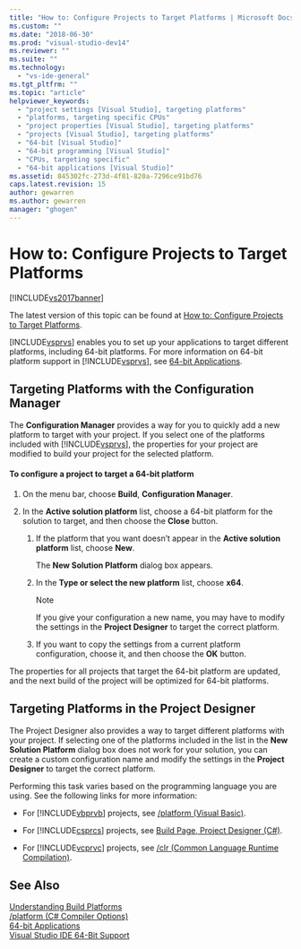 ```yaml
---
title: "How to: Configure Projects to Target Platforms | Microsoft Docs"
ms.custom: ""
ms.date: "2018-06-30"
ms.prod: "visual-studio-dev14"
ms.reviewer: ""
ms.suite: ""
ms.technology: 
  - "vs-ide-general"
ms.tgt_pltfrm: ""
ms.topic: "article"
helpviewer_keywords: 
  - "project settings [Visual Studio], targeting platforms"
  - "platforms, targeting specific CPUs"
  - "project properties [Visual Studio], targeting platforms"
  - "projects [Visual Studio], targeting platforms"
  - "64-bit [Visual Studio]"
  - "64-bit programming [Visual Studio]"
  - "CPUs, targeting specific"
  - "64-bit applications [Visual Studio]"
ms.assetid: 845302fc-273d-4f81-820a-7296ce91bd76
caps.latest.revision: 15
author: gewarren
ms.author: gewarren
manager: "ghogen"
---
```

# How to: Configure Projects to Target Platforms
[!INCLUDE[vs2017banner](../includes/vs2017banner.md)]

The latest version of this topic can be found at [How to: Configure Projects to Target Platforms](https://docs.microsoft.com/visualstudio/ide/how-to-configure-projects-to-target-platforms).  
  
[INCLUDE[vsprvs](../includes/vsprvs-md.md)] enables you to set up your applications to target different platforms, including 64-bit platforms. For more information on 64-bit platform support in [!INCLUDE[vsprvs](../includes/vsprvs-md.md)], see [64-bit Applications](http://msdn.microsoft.com/library/fd4026bc-2c3d-4b27-86dc-ec5e96018181).  
  
## Targeting Platforms with the Configuration Manager  
 The **Configuration Manager** provides a way for you to quickly add a new platform to target with your project. If you select one of the platforms included with [!INCLUDE[vsprvs](../includes/vsprvs-md.md)], the properties for your project are modified to build your project for the selected platform.  
  
#### To configure a project to target a 64-bit platform  
  
1.  On the menu bar, choose **Build**, **Configuration Manager**.  
  
2.  In the **Active solution platform** list, choose a 64-bit platform for the solution to target, and then choose the **Close** button.  
  
    1.  If the platform that you want doesn’t appear in the **Active solution platform** list, choose **New**.  
  
         The **New Solution Platform** dialog box appears.  
  
    2.  In the **Type or select the new platform** list, choose **x64**.  
  
        > [!NOTE]
        >  If you give your configuration a new name, you may have to modify the settings in the **Project Designer** to target the correct platform.  
  
    3.  If you want to copy the settings from a current platform configuration, choose it, and then choose the **OK** button.  
  
 The properties for all projects that target the 64-bit platform are updated, and the next build of the project will be optimized for 64-bit platforms.  
  
## Targeting Platforms in the Project Designer  
 The Project Designer also provides a way to target different platforms with your project. If selecting one of the platforms included in the list in the **New Solution Platform** dialog box does not work for your solution, you can create a custom configuration name and modify the settings in the **Project Designer** to target the correct platform.  
  
 Performing this task varies based on the programming language you are using. See the following links for more information:  
  
-   For [!INCLUDE[vbprvb](../includes/vbprvb-md.md)] projects, see [/platform (Visual Basic)](http://msdn.microsoft.com/library/f9bc61e6-e854-4ae1-87b9-d6244de23fd1).  
  
-   For [!INCLUDE[csprcs](../includes/csprcs-md.md)] projects, see [Build Page, Project Designer (C#)](../ide/reference/build-page-project-designer-csharp.md).  
  
-   For [!INCLUDE[vcprvc](../includes/vcprvc-md.md)] projects, see [/clr (Common Language Runtime Compilation)](http://msdn.microsoft.com/library/fec5a8c0-40ec-484c-a213-8dec918c1d6c).  
  
## See Also  
 [Understanding Build Platforms](../ide/understanding-build-platforms.md)   
 [/platform (C# Compiler Options)](http://msdn.microsoft.com/library/c290ff5e-47f4-4a85-9bb3-9c2525b0be04)   
 [64-bit Applications](http://msdn.microsoft.com/library/fd4026bc-2c3d-4b27-86dc-ec5e96018181)   
 [Visual Studio IDE 64-Bit Support](../ide/visual-studio-ide-64-bit-support.md)



